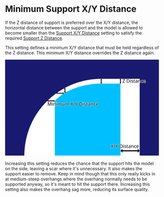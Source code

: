 Minimum Support X/Y Distance
====
If the Z distance of support is preferred over the X/Y distance, the horizontal distance between the support and the model is allowed to become smaller than the [Support X/Y Distance](support_xy_distance.md) setting to satisfy the required [Support Z Distance](support_z_distance.md).

This setting defines a minimum X/Y distance that must be held regardless of the Z distance. This minimum X/Y distance overrides the Z distance again.

![Minimum X/Y distance kicks in if the Z distance means that the X/Y distance would become very small](images/support_z_overrides_xy.svg)

Increasing this setting reduces the chance that the support hits the model on the side, leaving a scar where it's unnecessary. It also makes the support easier to remove. Keep in mind though that this only really kicks in at medium-steep overhangs where the overhang normally needs to be supported anyway, so it's meant to hit the support there. Increasing this setting also makes the overhang sag more, reducing its surface quality.
